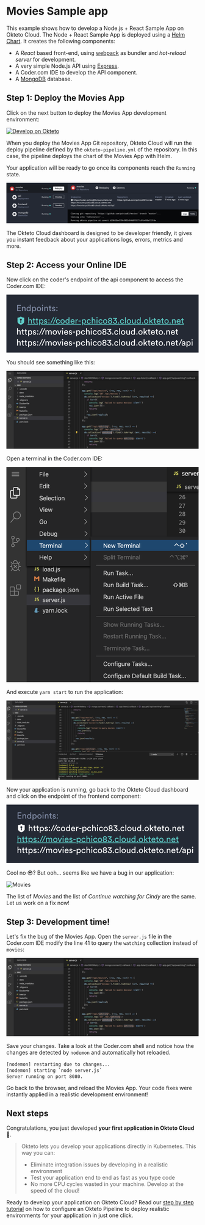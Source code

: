 # Movies Sample app

This example shows how to develop a Node.js + React Sample App on Okteto Cloud. The Node + React Sample App is deployed using a [Helm Chart](https://github.com/okteto/movies/tree/master/chart). It creates the following components:

- A *React* based front-end, using [webpack](https://webpack.js.org) as bundler and *hot-reload server* for development.
- A very simple Node.js API using [Express](https://expressjs.com).
- A Coder.com IDE to develop the API component.
- A [MongoDB](https://www.mongodb.com) database.


## Step 1: Deploy the Movies App

Click on the next button to deploy the Movies App development environment:

[![Develop on Okteto](https://okteto.com/develop-okteto.svg)](https://cloud.okteto.com/deploy?repository=https://github.com/okteto/movies-cloudide)

When you deploy the Movies App Git repository, Okteto Cloud will run the deploy pipeline defined by the `okteto-pipeline.yml` of the repository.
In this case, the pipeline deploys the chart of the Movies App with Helm.

Your application will be ready to go once its components reach the `Running` state.

![Deploy](images/deploy.png)

The Okteto Cloud dashboard is designed to be developer friendly, it gives you instant feedback about your applications logs, errors, metrics and more.

## Step 2: Access your Online IDE

Now click on the coder's endpoint of the api component to access the Coder.com IDE:

![CoderEndpoint](images/coder-endpoint.png)

 You should see something like this:

![CoderDev](images/coder-dev.png)

Open a terminal in the Coder.com IDE:

![NewTerminal](images/new-terminal.png)

And execute `yarn start` to run the application:

![Yarn](images/yarn.png)

Now your application is running, go back to the Okteto Cloud dashboard and click on the endpoint of the frontend component:

![FrontendEndpoint](images/frontend-endpoint.png)

Cool no 😎? But ooh... seems like we have a bug in our application:

![Movies](images/movies.png)

The list of *Movies* and the list of *Continue watching for Cindy* are the same. Let us work on a fix now!

## Step 3: Development time!

Let's fix the bug of the Movies App.
Open the `server.js` file in the Coder.com IDE modify the line 41 to query the `watching` collection instead of `movies`:

![CoderDev](images/coder-dev.png)

Save your changes. Take a look at the Coder.com shell and notice how the changes are detected by `nodemon` and automatically hot reloaded.

```console
[nodemon] restarting due to changes...
[nodemon] starting `node server.js`
Server running on port 8080.
```

Go back to the browser, and reload the Movies App. Your code fixes were instantly applied in a realistic development environment!

## Next steps

Congratulations, you just developed **your first application in Okteto Cloud** 🚀.

> Okteto lets you develop your applications directly in Kubernetes. This way you can:
> - Eliminate integration issues by developing in a realistic environment
> - Test your application end to end as fast as you type code
> - No more CPU cycles wasted in your machine. Develop at the speed of the cloud!

Ready to develop your application on Okteto Cloud? Read our [step by step tutorial](/docs/tutorials/getting-started-with-pipelines) on how to configure an Okteto Pipeline to deploy realistic environments for your application in just one click. 
